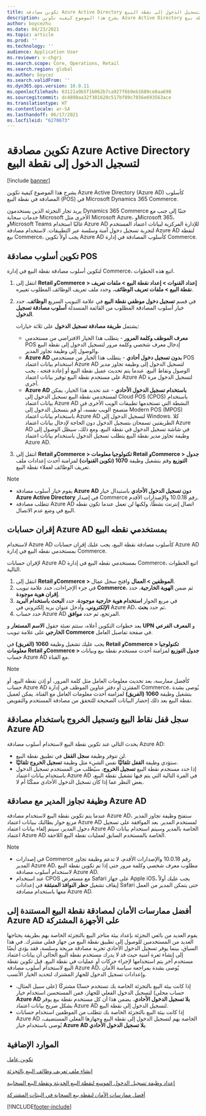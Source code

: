 ```yaml
---
title: تكوين مصادقة Azure Active Directory لتسجيل الدخول إلى نقطة البيع
description: يشرح هذا الموضوع كيفيه تكوين Azure Active Directory كأسلوب المصادقة في نقطة بيع Microsoft Dynamics 365 Commerce.
author: boycezhu
ms.date: 04/23/2021
ms.topic: article
ms.prod: ''
ms.technology: ''
audience: Application User
ms.reviewer: v-chgri
ms.search.scope: Core, Operations, Retail
ms.search.region: global
ms.author: boycez
ms.search.validFrom: ''
ms.dyn365.ops.version: 10.0.11
ms.openlocfilehash: 63121a9b5f1b062b7ca927f6b9eb1689ce8aa698
ms.sourcegitcommit: dc4898aa32f381620c517bf89c7856e693563ace
ms.translationtype: HT
ms.contentlocale: ar-SA
ms.lasthandoff: 06/17/2021
ms.locfileid: "6270673"
---
```

# <a name="configure-azure-active-directory-authentication-for-pos-sign-in"></a>تكوين مصادقة Azure Active Directory لتسجيل الدخول إلى نقطة البيع

[!include [banner](includes/banner.md)]

يشرح هذا الموضوع كيفية تكوين Azure Active Directory (Azure AD) كأسلوب المصادقة في نقطة البيع (POS) في Microsoft Dynamics 365 Commerce.

يريد تجار التجزئة الذين يستخدمون Dynamics 365 Commerce جنبًا إلى جنب مع خدمات سحابة Microsoft الأخرى مثل Microsoft Azure، وMicrosoft 365، وMicrosoft Teams غالبًا استخدام Azure AD للإدارة المركزية لبيانات اعتماد المستخدم لتجربة تسجيل دخول آمنة وسلسة عبر التطبيقات. لاستخدام مصادقة Azure AD لنقطة بيع Commerce، يجب أولاً تكوين Azure AD كأسلوب المصادقة في إدارة Commerce.

## <a name="configure-pos-authentication-method"></a>تكوين أسلوب مصادقة POS

لتكوين أسلوب مصادقة نقطة البيع في إدارة Commerce، اتبع هذه الخطوات.
    
1. انتقل إلى **Retail وCommerce \> إعداد القنوات \> إعداد نقطة البيع \> ملفات تعريف نقطة البيع \> ملفات تعريف الوظائف**، وحدد ملف تعريف الوظائف المطلوب تغييره.
1. في قسم **تسجيل دخول موظفي نقطة البيع** في علامة التبويب السريع **الوظائف**، حدد خيار أسلوب المصادقة المطلوب من القائمة المنسدلة **أسلوب مصادقة تسجيل الدخول**.

    يشتمل **طريقة مصادقة تسجيل الدخول** على ثلاثة خيارات:
    
    - **معرف الموظف وكلمة المرور** - يتطلب هذا الخيار الافتراضي من مستخدمي POS إدخال معرف شخصي وكلمة مرور لتسجيل الدخول إلى نقطة البيع والوصول إلى وظيفة تجاوز المدير.
    - **Azure AD بدون تسجيل دخول أحادي** - يتطلب هذا الخيار من مستخدمي POS استخدام بيانات اعتماد Azure AD لتسجيل الدخول إلى وظيفة تجاوز مدير الوصول ونقاط البيع. عندما يتم تحديث عميل نقطة البيع أو إعادة فتحه ، يجب على مستخدم نقطة البيع توفير بيانات اعتماد Azure AD لتسجيل الدخول مرة أخرى.
    - **Azure AD باستخدام تسجيل الدخول الأحادي** - عند تحديد هذا الخيار، يمكن لمستخدمي نقطة البيع تسجيل الدخول إلى Cloud POS (CPOS) باستخدام بيانات اعتماد Azure AD النشطة التي تستخدمها تطبيقات الويب الأخرى في متصفح الويب نفسه، أو قم بتسجيل الدخول إلى Modern POS (MPOS) باستخدام بيانات اعتماد Azure AD لتسجيل الدخول إلى Windows. كلا الطريقتين تسمحان بتسجيل الدخول دون الحاجة لإدخال بيانات اعتماد Azure AD في شاشة تسجيل الدخول في نقطة البيع. ومع ذلك، سيظل الوصول إلى وظيفة تجاوز مدير نقطة البيع يتطلب تسجيل الدخول باستخدام بيانات اعتماد Azure AD.

1. انتقل إلى **Retail وCommerce > تكنولوجيا معلومات Retail وCommerce > جدول التوزيع** وقم بتشغيل وظيفة **1070 (تكوين القنوات)** لمزامنة أحدث إعدادات ملف تعريف الوظائف لعملاء نقطة البيع.

> [!NOTE]
> - يقوم خيار أسلوب مصادقة **Azure AD دون تسجيل الدخول الأحادي** باستبدال خيار **Azure Active Directory** في إصدار Commerce رقم 10.0.18 والإصدارات الأقدم.
> - تتطلب مصادقة Azure AD اتصال إنترنت نشطًا، ولكنها لن تعمل عندما تكون نقطه البيع في وضع عدم الاتصال.

## <a name="associate-azure-ad-accounts-with-pos-users"></a>إقران حسابات Azure AD بمستخدمي نقطه البيع

لاستخدام Azure AD كأسلوب مصادقة نقطة البيع، يجب عليك إقران حسابات Azure AD بمستخدمي نقطه البيع في إدارة Commerce. 

لإقران حسابات Azure AD بمستخدمي نقطه البيع في إدارة Commerce، اتبع الخطوات التالية.
    
1. انتقل إلى **Retail وCommerce > الموظفين > العمال** وافتح سجل عمال.
1. في جزء الإجراءات، حدد علامة تبويب **Commerce**، ثم ضمن **الهوية الخارجية**، حدد **إقران هوية موجودة**. 
1. في مربع الحوار **استخدام هوية خارجية موجودة**، حدد **البحث باستخدام البريد الإلكتروني**، وأدخل عنوان بريد إلكتروني في Azure AD، ثم حدد **بحث**.
1. حدد حساب Azure AD المرتجع، ثم حدد **موافق**.

بعد خطوات التكوين أعلاه، ستتم تعبئة حقول **الاسم المستعار** و **UPN** و **المعرف الفرعي الخارجي** على علامة تبويب **Commerce** في صفحة تفاصيل العامل.

يجب عليك تشغيل وظيفة **1060 (الفريق)** في **Retail وCommerce > تكنولوجيا معلومات Retail وCommerce > جدول التوزيع** لمزامنة أحدث مستخدم نقطة بيع وبيانات حساب Azure AD مع القناة.

> [!NOTE]
> كأفضل ممارسة، بعد تحديث معلومات العامل مثل كلمة المرور، أو إذن نقطة البيع، أو حساب Azure AD المقترن أو دفتر عناوين الموظف في إدارة Commerce، يُوصى بشدة بتشغيل وظيفة **1060 (الفريق)** لمزامنة أحدث معلومات العامل مع القناة. يمكن لعميل نقطة البيع بعد ذلك إحضار البيانات الصحيحة للتحقق من مصادقة المستخدم والتفويض.

## <a name="pos-lock-register-and-sign-out-with-azure-ad-authentication"></a>سجل قفل نقاط البيع وتسجيل الخروج باستخدام مصادقة Azure AD

يحدث التالي عند تكوين نقطة البيع لاستخدام أسلوب مصادقة Azure AD:

- لن تتوفر وظيفة **سجل القفل** في تطبيق نقطة البيع. 
- ستؤدي وظيفة **القفل تلقائيًا** نفس الشيء مثل وظيفة **تسجيل الخروج تلقائيًا**.
- إذا حدد مستخدم نقطة البيع **تسجيل الخروج**، سيُطلب من المستخدم تسجيل الدخول باستخدام بيانات اعتماد Azure AD في المرة التالية التي يتم فيها تشغيل نقطة البيع، بغض النظر عما إذا كان تسجيل الدخول الأحادي ممكّنًا أم لا.

## <a name="manager-override-functionality-with-azure-ad-authentication"></a>وظيفة تجاوز المدير مع مصادقة Azure AD

عندما يتم تكوين نقطة البيع لاستخدام مصادقة Azure AD، ستفتح وظيفة تجاوز المدير مربع حوار يطالبك ببيانات اعتماد Azure AD لمستخدم المدير. بعد الموافقة على تسجيل دخول المدير، سيتم إلغاء بيانات اعتماد Azure AD الخاصة بالمدير وسيتم استخدام بيانات اعتماد Azure AD الخاصة بالمستخدم السابق لعمليات نقطة البيع اللاحقة.

> [!NOTE]
> - في إصدارات Commerce رقم 10.0.18 والإصدارات الأقدم، لا تدعم وظيفة تجاوز المدير Azure AD. مطلوب معرف شخصي وكلمة مرور حتى إذا تم تكوين نقطة البيع لاستخدام أسلوب مصادقة Azure AD.
> - عند استخدام CPOS مع مستعرض Safari على جهاز Apple iOS، يجب عليك أولاً إيقاف تشغيل **حظر النوافذ المنبثقة** في إعدادات Safari حتى يتمكن المدير من العمل معها باستخدام مصادقة Azure AD. 

## <a name="security-best-practices-for-azure-ad-based-pos-authentication-on-shared-devices"></a>أفضل ممارسات الأمان لمصادقة نقطة البيع المستندة إلى Azure AD على الأجهزة المشتركة

يقوم العديد من بائعي التجزئة بإعداد بيئة متاجر البيع بالتجزئة الخاصة بهم بطريقة يحتاجها العديد من المستخدمين للوصول إلى تطبيق نقطة البيع من جهاز فعلي مشترك. في هذا السياق، بينما يوفر تسجيل الدخول الأحادي تجربة مصادقة مريحة وسلسة، فقد يؤدي أيضًا إلى إنشاء ثغرة أمنية حيث قد لا يدرك مستخدم نقطة البيع الحالي أن بيانات اعتماد مستخدم آخر يتم استخدامها لإجراء حركات أو عمليات في نقطة البيع. قبل تكوين نقطة البيع لاستخدام أسلوب مصادقة Azure AD، يُوصى بشدة بمراجعة سياسة الأمان وإعدادات تسجيل الدخول للجهاز المشترك لتحديد الخيار الأنسب.

- إذا كانت بيئة البيع بالتجزئة الخاصة بك تستخدم حسابًا مشتركًا (على سبيل المثال، حساب محلي) لتسجيل الدخول الفعلي للجهاز، فمن المستحسن استخدام خيار **Azure AD بلا تسجيل الدخول الأحادي**. يضمن هذا أن كل مستخدم نقطة بيع يوفر بشكل صريح بيانات اعتماد Azure AD لتسجيل الدخول إلى نقطة البيع.
- إذا كانت بيئة البيع بالتجزئة الخاصة بك تتطلب من الموظفين استخدام حسابات Azure AD الخاصة بهم لتسجيل الدخول إلى نقطة البيع وجهازها الفعلي المستضيف، يُوصى باستخدام خيار **Azure AD بلا تسجيل الدخول الأحادي**.

## <a name="additional-resources"></a>الموارد الإضافية

[ تكوين عامل](tasks/worker.md)

[إنشاء ملف تعريف وظائف البيع بالتجزئة](retail-functionality-profile.md)


[إعداد وظيفة تسجيل الدخول الموسع لنقطة البيع الحديثة ونقطة البيع السحابية](extended-logon.md)

[أفضل ممارسات الأمان لنقطة بيع السحابة في البيئات المشتركة](dev-itpro/secure-retail-cloud-pos.md)



[!INCLUDE[footer-include](../includes/footer-banner.md)]
